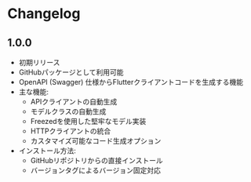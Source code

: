 # Changelog

## 1.0.0

* 初期リリース
* GitHubパッケージとして利用可能
* OpenAPI (Swagger) 仕様からFlutterクライアントコードを生成する機能
* 主な機能:
  * APIクライアントの自動生成
  * モデルクラスの自動生成
  * Freezedを使用した堅牢なモデル実装
  * HTTPクライアントの統合
  * カスタマイズ可能なコード生成オプション
* インストール方法:
  * GitHubリポジトリからの直接インストール
  * バージョンタグによるバージョン固定対応 